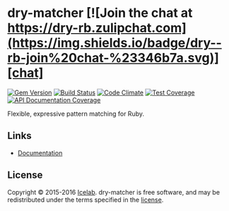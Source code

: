 [gitter]: https://gitter.im/dry-rb/chat
[gem]: https://rubygems.org/gems/dry-matcher
[travis]: https://travis-ci.org/dry-rb/dry-matcher
[code_climate]: https://codeclimate.com/github/dry-rb/dry-matcher
[chat]: https://dry-rb.zulipchat.com
[inch]: http://inch-ci.org/github/dry-rb/dry-matcher

# dry-matcher [![Join the chat at https://dry-rb.zulipchat.com](https://img.shields.io/badge/dry--rb-join%20chat-%23346b7a.svg)][chat]

[![Gem Version](https://img.shields.io/gem/v/dry-matcher.svg)][gem]
[![Build Status](https://img.shields.io/travis/dry-rb/dry-matcher.svg)][travis]
[![Code Climate](https://img.shields.io/codeclimate/github/dry-rb/dry-matcher.svg)][code_climate]
[![Test Coverage](https://img.shields.io/codeclimate/coverage/github/dry-rb/dry-matcher.svg)][code_climate]
[![API Documentation Coverage](http://inch-ci.org/github/dry-rb/dry-matcher.svg)][inch]

Flexible, expressive pattern matching for Ruby.

## Links

* [Documentation](http://dry-rb.org/gems/dry-matcher)

## License

Copyright © 2015-2016 [Icelab](http://icelab.com.au/). dry-matcher is free software, and may be redistributed under the terms specified in the [license](LICENSE.md).
